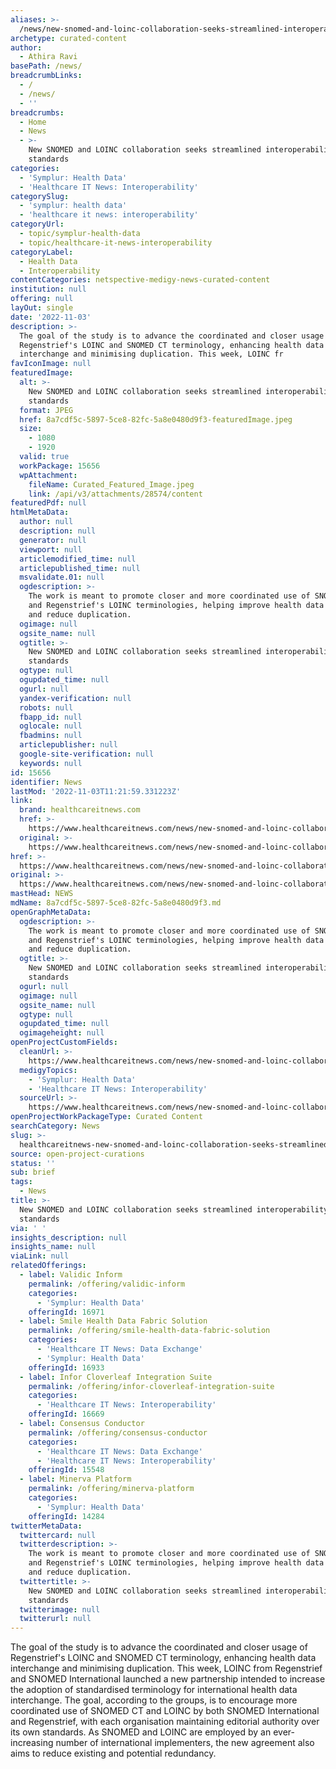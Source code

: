 ```yaml
---
aliases: >-
  /news/new-snomed-and-loinc-collaboration-seeks-streamlined-interoperability-standards
archetype: curated-content
author:
  - Athira Ravi
basePath: /news/
breadcrumbLinks:
  - /
  - /news/
  - ''
breadcrumbs:
  - Home
  - News
  - >-
    New SNOMED and LOINC collaboration seeks streamlined interoperability
    standards
categories:
  - 'Symplur: Health Data'
  - 'Healthcare IT News: Interoperability'
categorySlug:
  - 'symplur: health data'
  - 'healthcare it news: interoperability'
categoryUrl:
  - topic/symplur-health-data
  - topic/healthcare-it-news-interoperability
categoryLabel:
  - Health Data
  - Interoperability
contentCategories: netspective-medigy-news-curated-content
institution: null
offering: null
layOut: single
date: '2022-11-03'
description: >-
  The goal of the study is to advance the coordinated and closer usage of
  Regenstrief's LOINC and SNOMED CT terminology, enhancing health data
  interchange and minimising duplication. This week, LOINC fr
favIconImage: null
featuredImage:
  alt: >-
    New SNOMED and LOINC collaboration seeks streamlined interoperability
    standards
  format: JPEG
  href: 8a7cdf5c-5897-5ce8-82fc-5a8e0480d9f3-featuredImage.jpeg
  size:
    - 1080
    - 1920
  valid: true
  workPackage: 15656
  wpAttachment:
    fileName: Curated_Featured_Image.jpeg
    link: /api/v3/attachments/28574/content
featuredPdf: null
htmlMetaData:
  author: null
  description: null
  generator: null
  viewport: null
  articlemodified_time: null
  articlepublished_time: null
  msvalidate.01: null
  ogdescription: >-
    The work is meant to promote closer and more coordinated use of SNOMED CT
    and Regenstrief's LOINC terminologies, helping improve health data exchange
    and reduce duplication.
  ogimage: null
  ogsite_name: null
  ogtitle: >-
    New SNOMED and LOINC collaboration seeks streamlined interoperability
    standards
  ogtype: null
  ogupdated_time: null
  ogurl: null
  yandex-verification: null
  robots: null
  fbapp_id: null
  oglocale: null
  fbadmins: null
  articlepublisher: null
  google-site-verification: null
  keywords: null
id: 15656
identifier: News
lastMod: '2022-11-03T11:21:59.331223Z'
link:
  brand: healthcareitnews.com
  href: >-
    https://www.healthcareitnews.com/news/new-snomed-and-loinc-collaboration-seeks-streamlined-interoperability-standards
  original: >-
    https://www.healthcareitnews.com/news/new-snomed-and-loinc-collaboration-seeks-streamlined-interoperability-standards
href: >-
  https://www.healthcareitnews.com/news/new-snomed-and-loinc-collaboration-seeks-streamlined-interoperability-standards
original: >-
  https://www.healthcareitnews.com/news/new-snomed-and-loinc-collaboration-seeks-streamlined-interoperability-standards
mastHead: NEWS
mdName: 8a7cdf5c-5897-5ce8-82fc-5a8e0480d9f3.md
openGraphMetaData:
  ogdescription: >-
    The work is meant to promote closer and more coordinated use of SNOMED CT
    and Regenstrief's LOINC terminologies, helping improve health data exchange
    and reduce duplication.
  ogtitle: >-
    New SNOMED and LOINC collaboration seeks streamlined interoperability
    standards
  ogurl: null
  ogimage: null
  ogsite_name: null
  ogtype: null
  ogupdated_time: null
  ogimageheight: null
openProjectCustomFields:
  cleanUrl: >-
    https://www.healthcareitnews.com/news/new-snomed-and-loinc-collaboration-seeks-streamlined-interoperability-standards
  medigyTopics:
    - 'Symplur: Health Data'
    - 'Healthcare IT News: Interoperability'
  sourceUrl: >-
    https://www.healthcareitnews.com/news/new-snomed-and-loinc-collaboration-seeks-streamlined-interoperability-standards
openProjectWorkPackageType: Curated Content
searchCategory: News
slug: >-
  healthcareitnews-new-snomed-and-loinc-collaboration-seeks-streamlined-interoperability-standards
source: open-project-curations
status: ''
sub: brief
tags:
  - News
title: >-
  New SNOMED and LOINC collaboration seeks streamlined interoperability
  standards
via: ' '
insights_description: null
insights_name: null
viaLink: null
relatedOfferings:
  - label: Validic Inform
    permalink: /offering/validic-inform
    categories:
      - 'Symplur: Health Data'
    offeringId: 16971
  - label: Smile Health Data Fabric Solution
    permalink: /offering/smile-health-data-fabric-solution
    categories:
      - 'Healthcare IT News: Data Exchange'
      - 'Symplur: Health Data'
    offeringId: 16933
  - label: Infor Cloverleaf Integration Suite
    permalink: /offering/infor-cloverleaf-integration-suite
    categories:
      - 'Healthcare IT News: Interoperability'
    offeringId: 16669
  - label: Consensus Conductor
    permalink: /offering/consensus-conductor
    categories:
      - 'Healthcare IT News: Data Exchange'
      - 'Healthcare IT News: Interoperability'
    offeringId: 15548
  - label: Minerva Platform
    permalink: /offering/minerva-platform
    categories:
      - 'Symplur: Health Data'
    offeringId: 14284
twitterMetaData:
  twittercard: null
  twitterdescription: >-
    The work is meant to promote closer and more coordinated use of SNOMED CT
    and Regenstrief's LOINC terminologies, helping improve health data exchange
    and reduce duplication.
  twittertitle: >-
    New SNOMED and LOINC collaboration seeks streamlined interoperability
    standards
  twitterimage: null
  twitterurl: null
---
```

<p>The goal of the study is to advance the coordinated and closer usage of Regenstrief's LOINC and SNOMED CT terminology, enhancing health data interchange and minimising duplication. This week, LOINC from Regenstrief and SNOMED International launched a new partnership intended to increase the adoption of standardised terminology for international health data interchange. The goal, according to the groups, is to encourage more coordinated use of SNOMED CT and LOINC by both SNOMED International and Regenstrief, with each organisation maintaining editorial authority over its own standards. As SNOMED and LOINC are employed by an ever-increasing number of international implementers, the new agreement also aims to reduce existing and potential redundancy.</p>